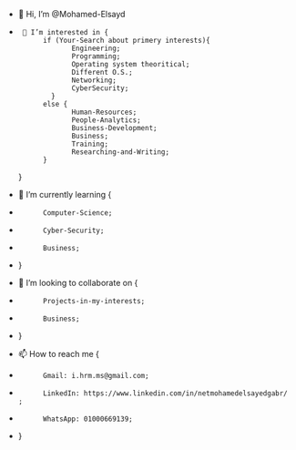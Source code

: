 - 👋 Hi, I’m @Mohamed-Elsayd


-      👀 I’m interested in {     
            if (Your-Search about primery interests){
                   Engineering;
                   Programming;
                   Operating system theoritical;
                   Different O.S.;
                   Networking;
                   CyberSecurity;
              }
            else {
                   Human-Resources;
                   People-Analytics;
                   Business-Development;
                   Business;
                   Training;
                   Researching-and-Writing;
            }
  }
          
- 🌱 I’m currently learning {
-           Computer-Science;
-           Cyber-Security;
-           Business;
- }

- 💞️ I’m looking to collaborate on {
-           Projects-in-my-interests;
-           Business;
- }

- 📫 How to reach me {
-           Gmail: i.hrm.ms@gmail.com;
-           LinkedIn: https://www.linkedin.com/in/netmohamedelsayedgabr/ ;
-           WhatsApp: 01000669139;
- }

<!---
Mohamed-Elsayd/Mohamed-Elsayd is a ✨ special ✨ repository because its `README.md` (this file) appears on your GitHub profile.
You can click the Preview link to take a look at your changes.
--->
